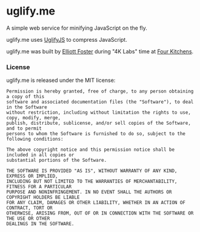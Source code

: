 # uglify.me

A simple web service for minifying JavaScript on the fly.

uglify.me uses [UglifyJS](https://github.com/mishoo/UglifyJS/) to compress
JavaScript.

uglify.me was built by [Elliott Foster](http://codebrews.com) during "4K Labs"
time at [Four Kitchens](http://fourkitchens.com).

### License

uglify.me is released under the MIT license:

```
Permission is hereby granted, free of charge, to any person obtaining a copy of this
software and associated documentation files (the "Software"), to deal in the Software
without restriction, including without limitation the rights to use, copy, modify, merge,
publish, distribute, sublicense, and/or sell copies of the Software, and to permit
persons to whom the Software is furnished to do so, subject to the following conditions:

The above copyright notice and this permission notice shall be included in all copies or
substantial portions of the Software.

THE SOFTWARE IS PROVIDED "AS IS", WITHOUT WARRANTY OF ANY KIND, EXPRESS OR IMPLIED,
INCLUDING BUT NOT LIMITED TO THE WARRANTIES OF MERCHANTABILITY, FITNESS FOR A PARTICULAR
PURPOSE AND NONINFRINGEMENT. IN NO EVENT SHALL THE AUTHORS OR COPYRIGHT HOLDERS BE LIABLE
FOR ANY CLAIM, DAMAGES OR OTHER LIABILITY, WHETHER IN AN ACTION OF CONTRACT, TORT OR
OTHERWISE, ARISING FROM, OUT OF OR IN CONNECTION WITH THE SOFTWARE OR THE USE OR OTHER
DEALINGS IN THE SOFTWARE.
```
